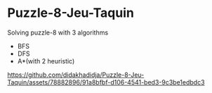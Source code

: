# Puzzle-8-Jeu-Taquin
Solving puzzle-8 with 3 algorithms
- BFS
- DFS
- A*(with 2 heuristic)


https://github.com/didakhadidja/Puzzle-8-Jeu-Taquin/assets/78882896/91a8bfbf-d106-4541-bed3-9c3be1edbdc3


